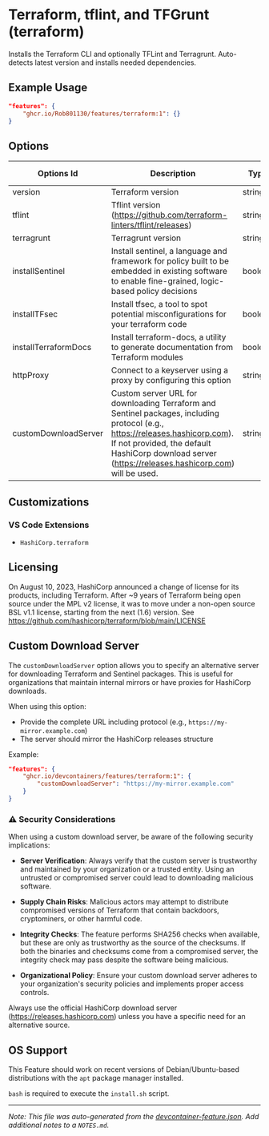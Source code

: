
# Terraform, tflint, and TFGrunt (terraform)

Installs the Terraform CLI and optionally TFLint and Terragrunt. Auto-detects latest version and installs needed dependencies.

## Example Usage

```json
"features": {
    "ghcr.io/Rob801130/features/terraform:1": {}
}
```

## Options

| Options Id | Description | Type | Default Value |
|-----|-----|-----|-----|
| version | Terraform version | string | latest |
| tflint | Tflint version (https://github.com/terraform-linters/tflint/releases) | string | latest |
| terragrunt | Terragrunt version | string | latest |
| installSentinel | Install sentinel, a language and framework for policy built to be embedded in existing software to enable fine-grained, logic-based policy decisions | boolean | false |
| installTFsec | Install tfsec, a tool to spot potential misconfigurations for your terraform code | boolean | false |
| installTerraformDocs | Install terraform-docs, a utility to generate documentation from Terraform modules | boolean | false |
| httpProxy | Connect to a keyserver using a proxy by configuring this option | string | - |
| customDownloadServer | Custom server URL for downloading Terraform and Sentinel packages, including protocol (e.g., https://releases.hashicorp.com). If not provided, the default HashiCorp download server (https://releases.hashicorp.com) will be used. | string | - |

## Customizations

### VS Code Extensions

- `HashiCorp.terraform`



## Licensing

On August 10, 2023, HashiCorp announced a change of license for its products, including Terraform. After ~9 years of Terraform being open source under the MPL v2 license, it was to move under a non-open source BSL v1.1 license, starting from the next (1.6) version. See https://github.com/hashicorp/terraform/blob/main/LICENSE

## Custom Download Server

The `customDownloadServer` option allows you to specify an alternative server for downloading Terraform and Sentinel packages. This is useful for organizations that maintain internal mirrors or have proxies for HashiCorp downloads.

When using this option:
- Provide the complete URL including protocol (e.g., `https://my-mirror.example.com`)
- The server should mirror the HashiCorp releases structure

Example:
```json
"features": {
    "ghcr.io/devcontainers/features/terraform:1": {
        "customDownloadServer": "https://my-mirror.example.com"
    }
}
```

### ⚠️ Security Considerations

When using a custom download server, be aware of the following security implications:

- **Server Verification**: Always verify that the custom server is trustworthy and maintained by your organization or a trusted entity. Using an untrusted or compromised server could lead to downloading malicious software.
  
- **Supply Chain Risks**: Malicious actors may attempt to distribute compromised versions of Terraform that contain backdoors, cryptominers, or other harmful code.
  
- **Integrity Checks**: The feature performs SHA256 checks when available, but these are only as trustworthy as the source of the checksums. If both the binaries and checksums come from a compromised server, the integrity check may pass despite the software being malicious.
  
- **Organizational Policy**: Ensure your custom download server adheres to your organization's security policies and implements proper access controls.

Always use the official HashiCorp download server (https://releases.hashicorp.com) unless you have a specific need for an alternative source.

## OS Support

This Feature should work on recent versions of Debian/Ubuntu-based distributions with the `apt` package manager installed.

`bash` is required to execute the `install.sh` script.


---

_Note: This file was auto-generated from the [devcontainer-feature.json](https://github.com/Rob801130/features/blob/main/src/terraform/devcontainer-feature.json).  Add additional notes to a `NOTES.md`._
